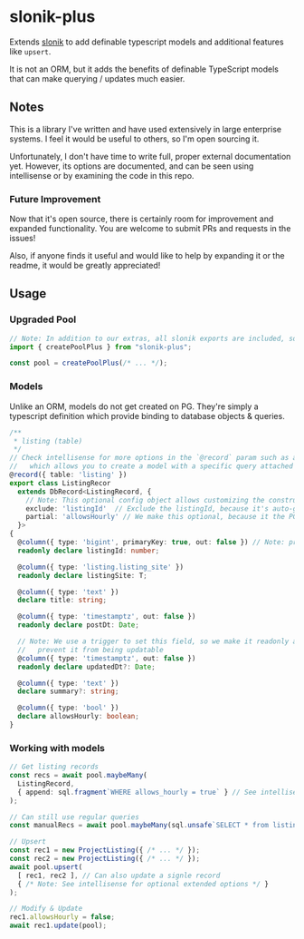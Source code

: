 # slonik-plus

Extends [slonik](https://github.com/gajus/slonik) to add definable typescript models and additional features like `upsert`.

It is not an ORM, but it adds the benefits of definable TypeScript models that can make querying / updates much easier.

## Notes

This is a library I've written and have used extensively in large enterprise systems. I feel it would be useful to others, 
so I'm open sourcing it. 

Unfortunately, I don't have time to write full, proper external 
documentation yet. However, its options are documented, and can be seen using intellisense or by examining the code in 
this repo.

### Future Improvement

Now that it's open source, there is certainly room for improvement and expanded functionality. You are welcome to
submit PRs and requests in the issues!

Also, if anyone finds it useful and would like to help by expanding it or the readme, it would be greatly appreciated!

## Usage

### Upgraded Pool

```ts
// Note: In addition to our extras, all slonik exports are included, so you can import them directly from this library
import { createPoolPlus } from "slonik-plus";

const pool = createPoolPlus(/* ... */);
```

### Models

Unlike an ORM, models do not get created on PG. They're simply a typescript definition which provide binding to database objects & queries.

```ts
/**
 * listing (table)
 */
// Check intellisense for more options in the `@record` param such as appending to the query or overriding entirely,
//   which allows you to create a model with a specific query attached
@record({ table: 'listing' }) 
export class ListingRecor
  extends DbRecord<ListingRecord, {
    // Note: This optional config object allows customizing the constructor's input parameter
    exclude: 'listingId'  // Exclude the listingId, because it's auto-generated by PG
    partial: 'allowsHourly' // We make this optional, because it the PG table has a default value specifed for this
  }>
{
  @column({ type: 'bigint', primaryKey: true, out: false }) // Note: primaryKey can also be numeric for multi-prop keys
  readonly declare listingId: number;

  @column({ type: 'listing.listing_site' })
  readonly declare listingSite: T;

  @column({ type: 'text' })
  declare title: string;

  @column({ type: 'timestamptz', out: false })
  readonly declare postDt: Date;

  // Note: We use a trigger to set this field, so we make it readonly and use out: false to 
  //   prevent it from being updatable
  @column({ type: 'timestamptz', out: false })
  readonly declare updatedDt?: Date;

  @column({ type: 'text' })
  declare summary?: string;

  @column({ type: 'bool' })
  declare allowsHourly: boolean;
}
```

### Working with models

```ts
// Get listing records
const recs = await pool.maybeMany(
  ListingRecord, 
  { append: sql.fragment`WHERE allows_hourly = true` } // See intellisense for more options
); 

// Can still use regular queries
const manualRecs = await pool.maybeMany(sql.unsafe`SELECT * from listing`);

// Upsert
const rec1 = new ProjectListing({ /* ... */ });
const rec2 = new ProjectListing({ /* ... */ });
await pool.upsert(
  [ rec1, rec2 ], // Can also update a signle record
  { /* Note: See intellisense for optional extended options */ }
);

// Modify & Update
rec1.allowsHourly = false;
await rec1.update(pool);
```
